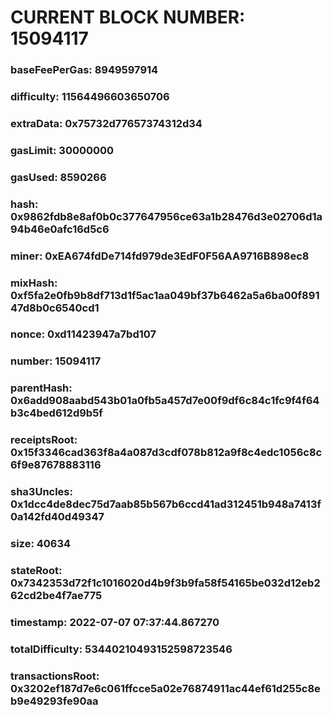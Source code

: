 # CURRENT BLOCK NUMBER: 15094117

### baseFeePerGas: 8949597914
### difficulty: 11564496603650706
### extraData: 0x75732d77657374312d34
### gasLimit: 30000000
### gasUsed: 8590266
### hash: 0x9862fdb8e8af0b0c377647956ce63a1b28476d3e02706d1a94b46e0afc16d5c6
### miner: 0xEA674fdDe714fd979de3EdF0F56AA9716B898ec8
### mixHash: 0xf5fa2e0fb9b8df713d1f5ac1aa049bf37b6462a5a6ba00f89147d8b0c6540cd1
### nonce: 0xd11423947a7bd107
### number: 15094117
### parentHash: 0x6add908aabd543b01a0fb5a457d7e00f9df6c84c1fc9f4f64b3c4bed612d9b5f
### receiptsRoot: 0x15f3346cad363f8a4a087d3cdf078b812a9f8c4edc1056c8c6f9e87678883116
### sha3Uncles: 0x1dcc4de8dec75d7aab85b567b6ccd41ad312451b948a7413f0a142fd40d49347
### size: 40634
### stateRoot: 0x7342353d72f1c1016020d4b9f3b9fa58f54165be032d12eb262cd2be4f7ae775
### timestamp: 2022-07-07 07:37:44.867270
### totalDifficulty: 53440210493152598723546
### transactionsRoot: 0x3202ef187d7e6c061ffcce5a02e76874911ac44ef61d255c8eb9e49293fe90aa
